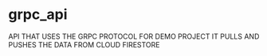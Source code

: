 # grpc_api

API THAT USES THE GRPC PROTOCOL FOR DEMO PROJECT
IT PULLS AND PUSHES THE DATA FROM CLOUD FIRESTORE
